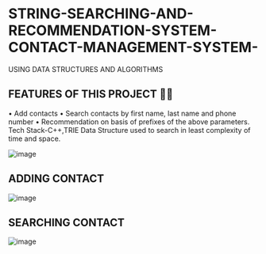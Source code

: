 # STRING-SEARCHING-AND-RECOMMENDATION-SYSTEM-CONTACT-MANAGEMENT-SYSTEM-
USING DATA STRUCTURES AND ALGORITHMS 


##  **FEATURES OF THIS PROJECT**	:man_technologist:
•	Add contacts 
•	Search contacts by first name, last name and phone number
•	Recommendation on basis of prefixes of the above parameters.
Tech Stack-C++,TRIE Data Structure used to search in least complexity of time and space.


![image](https://user-images.githubusercontent.com/102857029/206616751-cbbfcf4b-51a8-43cd-9634-dc37ecbd0802.png)


## **ADDING CONTACT**
![image](https://user-images.githubusercontent.com/102857029/206617129-b3a3daa2-36e4-4eb7-a30c-aabaa5de0740.png)



## **SEARCHING CONTACT**
![image](https://user-images.githubusercontent.com/102857029/206617859-85aef3de-3e74-4040-a3e1-b25fea35fe98.png)

